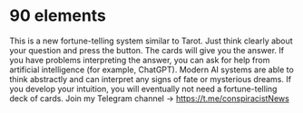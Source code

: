 # 90 elements

This is a new fortune-telling system similar to Tarot. Just think clearly about your question and press the button. The cards will give you the answer. If you have problems interpreting the answer, you can ask for help from artificial intelligence (for example, ChatGPT). Modern AI systems are able to think abstractly and can interpret any signs of fate or mysterious dreams. If you develop your intuition, you will eventually not need a fortune-telling deck of cards. Join my Telegram channel -> https://t.me/conspiracistNews
